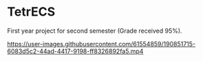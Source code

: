 # TetrECS
First year project for second semester (Grade received 95%). 


https://user-images.githubusercontent.com/61554859/190851715-6083d5c2-44ad-4417-9198-ff8326892fa5.mp4

